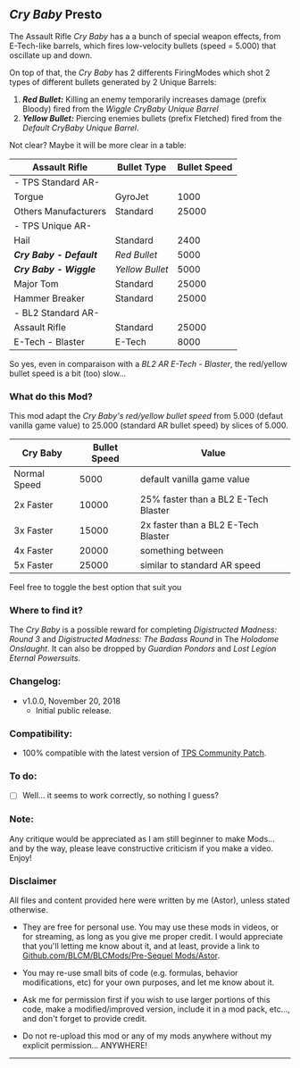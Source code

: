 ## *Cry Baby* Presto

The Assault Rifle *Cry Baby* has a a bunch of special weapon effects, from E-Tech-like barrels, which fires low-velocity bullets (speed = 5.000) that oscillate up and down.

On top of that, the *Cry Baby* has 2 differents FiringModes which shot 2 types of different bullets generated by 2 Unique Barrels:

1. __*Red Bullet:*__ Killing an enemy temporarily increases damage (prefix Bloody) fired from the *Wiggle CryBaby Unique Barrel* 
2. __*Yellow Bullet:*__ Piercing enemies bullets (prefix Fletched) fired from the *Default CryBaby Unique Barrel*.

Not clear? Maybe it will be more clear in a table:

| Assault Rifle            | Bullet Type     | Bullet Speed  | 
| -------------            | -------------   | ------------- |  
| - TPS Standard AR-       |                 |               |
| Torgue                   | GyroJet         | 1000          |
| Others Manufacturers     | Standard        | 25000         |
| - TPS Unique AR-         |                 |               |
| Hail                     | Standard        | 2400          |
| __*Cry Baby - Default*__ | *Red Bullet*    | 5000          | 
| __*Cry Baby - Wiggle*__  | *Yellow Bullet* | 5000          |
| Major Tom                | Standard        | 25000         |
| Hammer Breaker           | Standard        | 25000         |
| - BL2 Standard AR-       |                 |               |
| Assault Rifle            | Standard        | 25000         |
| E-Tech - Blaster         | E-Tech          | 8000          |

So yes, even in comparaison with a *BL2 AR E-Tech - Blaster*, the red/yellow bullet speed is a bit (too) slow...

### What do this Mod?

This mod adapt the *Cry Baby's red/yellow bullet speed* from 5.000 (defaut vanilla game value) to 25.000 (standard AR bullet speed) by slices of 5.000.

| Cry Baby                 | Bullet Speed    | Value         | 
| -------------            | -------------   | ------------- |  
| Normal Speed             | 5000            | default vanilla game value|
| 2x Faster                | 10000            | 25% faster than a BL2 E-Tech Blaster|
| 3x Faster                | 15000            | 2x faster than a BL2 E-Tech Blaster|
| 4x Faster                | 20000            | something between|
| 5x Faster                | 25000            | similar to standard AR speed|

Feel free to toggle the best option that suit you

### Where to find it?

The *Cry Baby* is a possible reward for completing *Digistructed Madness: Round 3* and *Digistructed Madness: The Badass Round* in The *Holodome Onslaught*. It can also be dropped by *Guardian Pondors* and *Lost Legion Eternal Powersuits*.  

### Changelog:
- v1.0.0, November 20, 2018
  - Initial public release.
 
### Compatibility:

- 100% compatible with the latest version of [TPS Community Patch](https://github.com/BLCM/BLCMods/tree/master/Pre%20Sequel%20Mods/Community%20Patch).

### To do:

- [ ] Well... it seems to work correctly, so nothing I guess?
  
### Note: 

Any critique would be appreciated as I am still beginner to make Mods... and by the way, please leave constructive criticism if you make a video. 
Enjoy!

### Disclaimer

All files and content provided here were written by me (Astor), unless stated otherwise.

- They are free for personal use. You may use these mods in videos, or for streaming, as long as you give me proper credit. I would appreciate that you'll letting me know about it, and at least, provide a link to [Github.com/BLCM/BLCMods/Pre-Sequel Mods/Astor](https://github.com/BLCM/BLCMods/tree/master/Pre%20Sequel%20Mods/Astor).

- You may re-use small bits of code (e.g. formulas, behavior modifications, etc) for your own purposes, and let me know about it. 

- Ask me for permission first if you wish to use larger portions of this code, make a modified/improved version, include it in a mod pack, etc..., and don't forget to provide credit.

- Do not re-upload this mod or any of my mods anywhere without my explicit permission... ANYWHERE!

* * * * *



